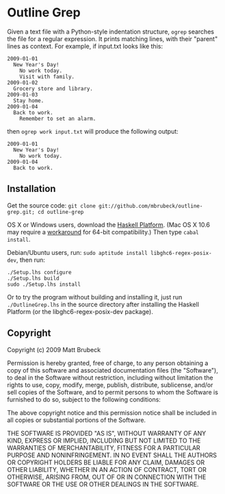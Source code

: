 Outline Grep
============

Given a text file with a Python-style indentation structure, `ogrep`
searches the file for a regular expression.  It prints matching lines, with
their "parent" lines as context.  For example, if input.txt looks like this:

    2009-01-01
      New Year's Day!
        No work today.
        Visit with family.
    2009-01-02
      Grocery store and library.
    2009-01-03
      Stay home.
    2009-01-04
      Back to work.
        Remember to set an alarm.

then `ogrep work input.txt` will produce the following output:

    2009-01-01
      New Year's Day!
        No work today.
    2009-01-04
      Back to work.

Installation
------------

Get the source code: `git clone git://github.com/mbrubeck/outline-grep.git; cd
outline-grep`

OS X or Windows users, download the [Haskell Platform][1].  (Mac OS X 10.6 may
require a [workaround][2] for 64-bit compatibility.)  Then type `cabal
install`.

[1]: http://hackage.haskell.org/platform/
[2]: http://www.haskell.org/haskellwiki/Mac_OS_X

Debian/Ubuntu users, run: `sudo aptitude install libghc6-regex-posix-dev`,
then run:

    ./Setup.lhs configure
    ./Setup.lhs build
    sudo ./Setup.lhs install

Or to try the program without building and installing it, just run
`./OutlineGrep.lhs` in the source directory after installing the Haskell
Platform (or the libghc6-regex-posix-dev package).

Copyright
---------

Copyright (c) 2009 Matt Brubeck

Permission is hereby granted, free of charge, to any person
obtaining a copy of this software and associated documentation
files (the "Software"), to deal in the Software without
restriction, including without limitation the rights to use,
copy, modify, merge, publish, distribute, sublicense, and/or sell
copies of the Software, and to permit persons to whom the
Software is furnished to do so, subject to the following
conditions:

The above copyright notice and this permission notice shall be
included in all copies or substantial portions of the Software.

THE SOFTWARE IS PROVIDED "AS IS", WITHOUT WARRANTY OF ANY KIND,
EXPRESS OR IMPLIED, INCLUDING BUT NOT LIMITED TO THE WARRANTIES
OF MERCHANTABILITY, FITNESS FOR A PARTICULAR PURPOSE AND
NONINFRINGEMENT. IN NO EVENT SHALL THE AUTHORS OR COPYRIGHT
HOLDERS BE LIABLE FOR ANY CLAIM, DAMAGES OR OTHER LIABILITY,
WHETHER IN AN ACTION OF CONTRACT, TORT OR OTHERWISE, ARISING
FROM, OUT OF OR IN CONNECTION WITH THE SOFTWARE OR THE USE OR
OTHER DEALINGS IN THE SOFTWARE.
